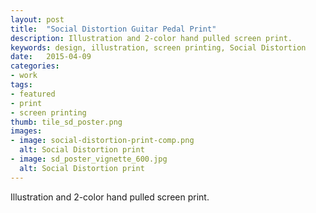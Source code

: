 ```yaml
---
layout: post
title:  "Social Distortion Guitar Pedal Print"
description: Illustration and 2-color hand pulled screen print.
keywords: design, illustration, screen printing, Social Distortion
date:   2015-04-09
categories: 
- work
tags:
- featured
- print
- screen printing
thumb: tile_sd_poster.png
images:
- image: social-distortion-print-comp.png
  alt: Social Distortion print
- image: sd_poster_vignette_600.jpg
  alt: Social Distortion print
---
```

Illustration and 2-color hand pulled screen print.
